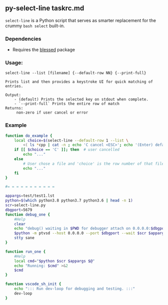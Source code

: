 ## py-select-line taskrc.md
`select-line` is a Python script that serves as smarter replacement for the crummy `bash select` built-in.

### Dependencies
  - Requires the [blessed](https://github.com/jquast/blessed) package


### Usage:
    select-line --list [filename] {--default-row NN} {--print-full}

    Prints list and then provides a keystroke UI for quick matching of entries.

    Output:
        - (default) Prints the selected key on stdout when complete.
        - `--print-full` Prints the entire row of match
    Returns:
         non-zero if user cancel or error

### Example
```bash
function do_example {
    local choice=$(select-line --default-row 1 --list \
        <( ls *cpp | cat -n ; echo 'C cancel <ESC>'; echo '(Enter) default'))
    if [[ $choice == 'C' ]]; then  # user cancelled
        echo "..."
    else
        # User chose a file and 'choice' is the row number of that file
        echo "..."
    fi
}
```

```bash
#= = = = = = = = = = =

appargs=test/test1.lst
python=$(which python3.8 python3.7 python3.6 | head -n 1)
scr=select-line.py
dbgport=5679
function debug_one {
    #Help
    clear
    echo "debug() waiting in $PWD for debugger attach on 0.0.0.0:$dbgport..."
    $python -m ptvsd --host 0.0.0.0 --port $dbgport --wait $scr $appargs $@
    stty sane
}

function run_one {
    #Help
    local cmd="$python $scr $appargs $@"
    echo "Running: $cmd" >&2
    $cmd
}

function vscode_sh_init {
    echo "::: Run dev-loop for debugging and testing. :::"
    dev-loop
}



```
